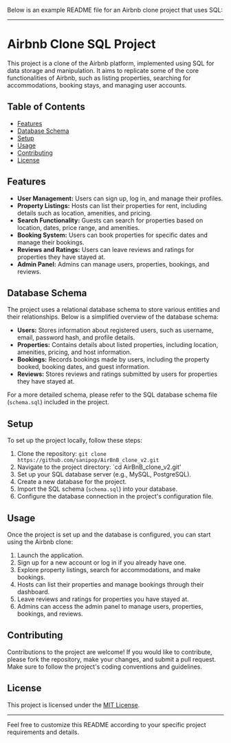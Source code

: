 Below is an example README file for an Airbnb clone project that uses SQL:

---

# Airbnb Clone SQL Project

This project is a clone of the Airbnb platform, implemented using SQL for data storage and manipulation. It aims to replicate some of the core functionalities of Airbnb, such as listing properties, searching for accommodations, booking stays, and managing user accounts.

## Table of Contents

- [Features](#features)
- [Database Schema](#database-schema)
- [Setup](#setup)
- [Usage](#usage)
- [Contributing](#contributing)
- [License](#license)

## Features

- **User Management:** Users can sign up, log in, and manage their profiles.
- **Property Listings:** Hosts can list their properties for rent, including details such as location, amenities, and pricing.
- **Search Functionality:** Guests can search for properties based on location, dates, price range, and amenities.
- **Booking System:** Users can book properties for specific dates and manage their bookings.
- **Reviews and Ratings:** Users can leave reviews and ratings for properties they have stayed at.
- **Admin Panel:** Admins can manage users, properties, bookings, and reviews.

## Database Schema

The project uses a relational database schema to store various entities and their relationships. Below is a simplified overview of the database schema:

- **Users:** Stores information about registered users, such as username, email, password hash, and profile details.
- **Properties:** Contains details about listed properties, including location, amenities, pricing, and host information.
- **Bookings:** Records bookings made by users, including the property booked, booking dates, and guest information.
- **Reviews:** Stores reviews and ratings submitted by users for properties they have stayed at.

For a more detailed schema, please refer to the SQL database schema file (`schema.sql`) included in the project.

## Setup

To set up the project locally, follow these steps:

1. Clone the repository: `git clone https://github.com/sanipop/AirBnB_clone_v2.git`
2. Navigate to the project directory: `cd AirBnB_clone_v2.git'
3. Set up your SQL database server (e.g., MySQL, PostgreSQL).
4. Create a new database for the project.
5. Import the SQL schema (`schema.sql`) into your database.
6. Configure the database connection in the project's configuration file.

## Usage

Once the project is set up and the database is configured, you can start using the Airbnb clone:

1. Launch the application.
2. Sign up for a new account or log in if you already have one.
3. Explore property listings, search for accommodations, and make bookings.
4. Hosts can list their properties and manage bookings through their dashboard.
5. Leave reviews and ratings for properties you have stayed at.
6. Admins can access the admin panel to manage users, properties, bookings, and reviews.

## Contributing

Contributions to the project are welcome! If you would like to contribute, please fork the repository, make your changes, and submit a pull request. Make sure to follow the project's coding conventions and guidelines.

## License

This project is licensed under the [MIT License](LICENSE).

---

Feel free to customize this README according to your specific project requirements and details.
